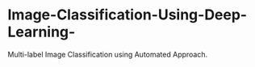 # Image-Classification-Using-Deep-Learning-
Multi-label Image Classification using Automated Approach.

